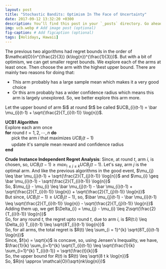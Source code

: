 ```yaml
---
layout: post
title: "Stochastic Bandits: Optimism In The Face of Uncertainty"
date: 2017-09-12 13:32:20 +0300
description: You’ll find this post in your `_posts` directory. Go ahead and edit it and re-build the site to see your changes. # Add post description (optional)
img: ucb.webp # Add image post (optional)
fig-caption: # Add figcaption (optional)
tags: [Holidays, Hawaii]
---
```


The previous two algorithms had regret bounds in the order of $\mathcal{O}(n^{\frac{2}{3}} (k\log{n})^{\frac{1}{3}})$. But with a bit of optimism, we can get smaller regret bounds. We explore each of the arms at least once. Then choose the arm with the highest upper bound. There are mainly two reasons for doing that:
<ul>
  <li>This arm probably has a large sample mean which makes it a very good choice</li>
  <li>Or this arm probably has a wider confidence radius which means this arm is largely unexplored. So, we better explore this arm more.</li>
</ul>
Let the upper bound of arm $i$ at round $t$ be called $UCB_{i}(t-1) = \bar \mu_{i}(t-1) + \sqrt{\frac{2}{T_{i}(t-1)} \log{n}}$. 

$\textbf{UCB1 Algorithm}$   
Explore each arm once   
$\textbf{for}$ round $t = 1, 2, \cdots , n$ $\textbf{do}$   
$\quad$ pick the arm $i$ that maximizes $UCB_{i}(t-1)$    
$\quad$ update it's sample mean reward and confidence radius   
$\textbf{end}$   

<strong>Crude Instance Independent Regret Analysis</strong>: Since, at round $t$, arm $i$, is chosen, so, $UCB_{i}(t-1) \geq max_{1 \leq j \leq k} UCB_{j}(t-1)$. Let's say, arm $j$ is the optimal arm. And like the previous algorithms in the good event, $\mu_{j} \leq \bar \mu_{j}(t-1) + \sqrt{\frac{2}{T_{j}(t-1)} \log{n}}$ and $\mu_{i} \geq \bar \mu_{i}(t-1) - \sqrt{\frac{2}{T_{i}(t-1)} \log{n}}$   
So, $\mu_{j} - \mu_{i} \leq \bar \mu_{j}(t-1) -  \bar \mu_{i}(t-1) + \sqrt{\frac{2}{T_{i}(t-1)} \log{n}} + \sqrt{\frac{2}{T_{j}(t-1)} \log{n}}$   
But since, $UCB_{i}(t-1) \geq UCB_{j}(t-1)$, so, $\bar \mu_{j}(t-1) -  \bar \mu_{i}(t-1) \leq \sqrt{\frac{2}{T_{i}(t-1)} \log{n}} - \sqrt{\frac{2}{T_{j}(t-1)} \log{n}}$   
Adding them up, we get $\Delta_{i} = \mu_{j} - \mu_{i} \leq 2\sqrt{\frac{2}{T_{i}(t-1)} \log{n}}$   
So, for any round $t$, the regret upto round $t$, due to arm $i$, is $R(t:i) \leq \Delta_{i} T_{i}(t-1) \leq \sqrt{8T_{i}(t-1) \log{n}}$  
So, for all arms, the total regret is $R(t) \leq \sum_{i = 1}^{k} \sqrt{8T_{i}(t-1) \log{n}}$    
Since, $f(x) = \sqrt{x}$ is concave, so, using Jensen's Inequality, we have, $\frac{1}{k} \sum_{i=1}^{k} \sqrt{T_{i}(t-1)} \leq \sqrt{\frac{1}{k} \sum_{i=1}^{k} T_{i}(t-1)} = \sqrt{\frac{t}{k}}$   
So, the upper bound for $R(t)$ is $R(t) \leq \sqrt{8 t k \log{n}}$   
So, $R(n) \approx \mathcal{O}(\sqrt{nk\log{n}})$
